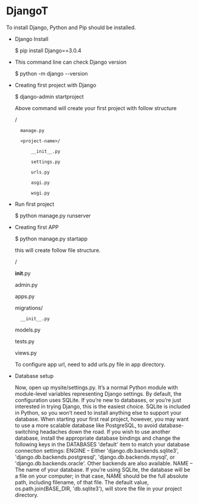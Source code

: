 # DjangoT

To install Django, Python and Pip should be installed.

- Django Install

  $ pip install Django==3.0.4

- This command line can check Django version

  $ python -m django --version

- Creating first project with Django

  $ django-admin startproject <project-name>
  
    Above command will create your first project with follow structure
    
    <project-name>/
  
        manage.py
        
        <project-name>/
        
            __init__.py
            
            settings.py
            
            urls.py
            
            asgi.py
            
            wsgi.py
            

- Run first project

  $ python manage.py runserver
  

- Creating first APP

  $ python manage.py startapp <app-name>
  
  this will create follow file structure.
  
  <app-name>/
  
    __init__.py
    
    admin.py
    
    apps.py
    
    migrations/
    
        __init__.py
        
    models.py
    
    tests.py
    
    views.py
    
    
  To configure app url, need to add urls.py file in app directory.
  

- Database setup

  Now, open up mysite/settings.py. It’s a normal Python module with module-level variables representing Django settings.
  By default, the configuration uses SQLite. If you’re new to databases, or you’re just interested in trying Django, this is the easiest choice. SQLite is included in Python, so you won’t need to install anything else to support your database. When starting your first real project, however, you may want to use a more scalable database like PostgreSQL, to avoid database-switching headaches down the road.
  If you wish to use another database, install the appropriate database bindings and change the following keys in the DATABASES 'default' item to match your database connection settings:
  ENGINE – Either 'django.db.backends.sqlite3', 'django.db.backends.postgresql', 'django.db.backends.mysql', or 'django.db.backends.oracle'. Other backends are also available.
  NAME – The name of your database. If you’re using SQLite, the database will be a file on your computer; in that case, NAME should be the full absolute path, including filename, of that file. The default value, os.path.join(BASE_DIR, 'db.sqlite3'), will store the file in your project directory.



